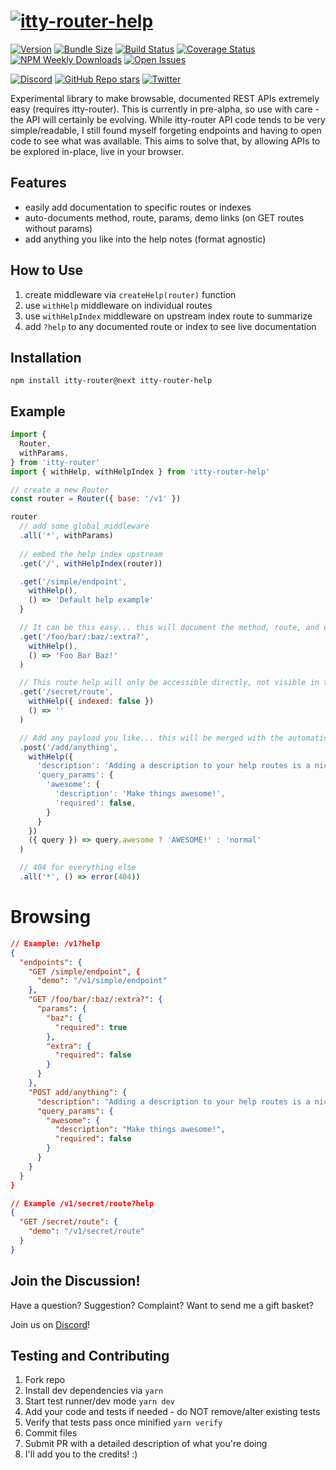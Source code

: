 # [![itty-router-help](https://github.com/kwhitley/itty-router-help/assets/865416/92a4b1d6-ee42-4b09-8174-56828a62e57f)](https://itty.dev)

[![Version](https://img.shields.io/npm/v/itty-router-help.svg?style=flat-square)](https://npmjs.com/package/itty-router-help)
[![Bundle Size](https://img.shields.io/bundlephobia/minzip/itty-router-help?style=flat-square)](https://bundlephobia.com/result?p=itty-router-help)
[![Build Status](https://img.shields.io/github/actions/workflow/status/kwhitley/itty-router-help/verify.yml?branch=v0.x&style=flat-square)](https://github.com/kwhitley/itty-router-help/actions/workflows/verify.yml)
[![Coverage Status](https://img.shields.io/coveralls/github/kwhitley/itty-router-help/v0.x?style=flat-square)](https://coveralls.io/github/kwhitley/itty-router-help?branch=v0.x)
[![NPM Weekly Downloads](https://img.shields.io/npm/dw/itty-router-help?style=flat-square)](https://npmjs.com/package/itty-router-help)
[![Open Issues](https://img.shields.io/github/issues/kwhitley/itty-router-help?style=flat-square)](https://github.com/kwhitley/itty-router-help/issues)

[![Discord](https://img.shields.io/discord/832353585802903572?style=flat-square)](https://discord.com/channels/832353585802903572)
[![GitHub Repo stars](https://img.shields.io/github/stars/kwhitley/itty-router-help?style=social)](https://github.com/kwhitley/itty-router-help)
[![Twitter](https://img.shields.io/twitter/follow/kevinrwhitley.svg?style=social&label=Follow)](https://www.twitter.com/kevinrwhitley)

Experimental library to make browsable, documented REST APIs extremely easy (requires itty-router).  This is currently in pre-alpha, so use with care - the API will certainly be evolving.  While itty-router API code tends to be very simple/readable, I still found myself forgeting endpoints and having to open code to see what was available.  This aims to solve that, by
allowing APIs to be explored in-place, live in your browser.

## Features
- easily add documentation to specific routes or indexes
- auto-documents method, route, params, demo links (on GET routes without params)
- add anything you like into the help notes (format agnostic)

## How to Use
1. create middleware via `createHelp(router)` function
1. use `withHelp` middleware on individual routes
1. use `withHelpIndex` middleware on upstream index route to summarize
1. add `?help` to any documented route or index to see live documentation

## Installation
```
npm install itty-router@next itty-router-help
```

## Example
```js
import { 
  Router,
  withParams,
} from 'itty-router'
import { withHelp, withHelpIndex } from 'itty-router-help'

// create a new Router
const router = Router({ base: '/v1' })   

router
  // add some global middleware
  .all('*', withParams) 
  
  // embed the help index upstream
  .get('/', withHelpIndex(router))

  .get('/simple/endpoint',
    withHelp(),
    () => 'Default help example'
  }

  // It can be this easy... this will document the method, route, and each param
  .get('/foo/bar/:baz/:extra?',
    withHelp(),
    () => 'Foo Bar Baz!'
  )

  // This route help will only be accessible directly, not visible in the index.
  .get('/secret/route',
    withHelp({ indexed: false })
    () => ''
  )

  // Add any payload you like... this will be merged with the automatic output.
  .post('/add/anything',
    withHelp({
      'description': 'Adding a description to your help routes is a nice touch.',
      'query_params': {
        'awesome': {
          'description': 'Make things awesome!',
          'required': false,
        }
      }
    })
    ({ query }) => query.awesome ? 'AWESOME!' : 'normal'
  )

  // 404 for everything else
  .all('*', () => error(404))
```

# Browsing
```json
// Example: /v1?help
{
  "endpoints": {
    "GET /simple/endpoint", {
      "demo": "/v1/simple/endpoint"
    },
    "GET /foo/bar/:baz/:extra?": {
      "params": {
        "baz": {
          "required": true
        },
        "extra": {
          "required": false
        }
      }
    },
    "POST add/anything": {
      "description": "Adding a description to your help routes is a nice touch.",
      "query_params": {
        "awesome": {
          "description": "Make things awesome!",
          "required": false
        }
      }
    }
  }
}

// Example /v1/secret/route?help
{
  "GET /secret/route": {
    "demo": "/v1/secret/route"
  }  
}
```

## Join the Discussion!
Have a question? Suggestion? Complaint? Want to send me a gift basket?

Join us on [Discord](https://discord.com/channels/832353585802903572)!

## Testing and Contributing
1. Fork repo
1. Install dev dependencies via `yarn`
1. Start test runner/dev mode `yarn dev`
1. Add your code and tests if needed - do NOT remove/alter existing tests
1. Verify that tests pass once minified `yarn verify`
1. Commit files
1. Submit PR with a detailed description of what you're doing
1. I'll add you to the credits! :)
